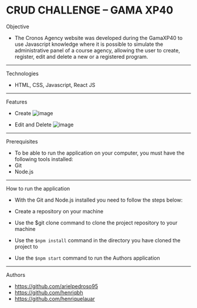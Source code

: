# CRUD CHALLENGE – GAMA XP40

Objective
- The Cronos Agency website was developed during the GamaXP40 to use Javascript knowledge where it is possible to simulate the administrative panel of a course agency, allowing the user to create, register, edit and delete a new or a registered program.
-------------------
Technologies
- HTML, CSS, Javascript, React JS 
-------------------
Features

- Create ![image](https://user-images.githubusercontent.com/94016839/148541795-ca90eb1c-99a9-4c56-861e-800976e8a804.png)

- Edit and Delete ![image](https://user-images.githubusercontent.com/94016839/148541889-75c3f3b5-be23-44ae-9258-450e07a9c070.png)
-------------------
Prerequisites

- To be able to run the application on your computer, you must have the following tools installed: 
- Git 
- Node.js 
-------------------
How to run the application

- With the Git and Node.js installed you need to follow the steps below:

- Create a repository on your machine

- Use the $git clone command to clone the project repository to your machine

- Use the `$npm install` command in the directory you have cloned the project to

- Use the `$npm start` command to run the Authors application
-------------------
Authors
- https://github.com/arielpedroso95
- https://github.com/henriqbh 
- https://github.com/henriquelauar
